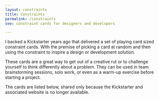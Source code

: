 ```yaml
---
layout: constraints
title: Constraints
permalink: /constraints
seo: constraint cards for designers and developers

---
```


I backed a Kickstarter years ago that delivered a set of playing card sized constraint cards. With the premise of picking a card at random and then using the constraint to inspire a design or development solution.

These cards are a great way to get out of a creative rut or to challenge yourself to think differently about a problem. They can be used in team brainstorming sessions, solo work, or even as a warm-up exercise before starting a project.

The cards are listed below, shared only because the Kickstarter and associated website is no longer available.
